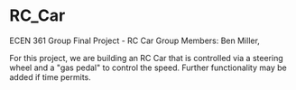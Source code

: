 # RC_Car
ECEN 361 Group Final Project - RC Car
Group Members: Ben Miller, 

For this project, we are building an RC Car that is controlled via a steering wheel and a "gas pedal" to control the speed. Further functionality may be added if time permits.
